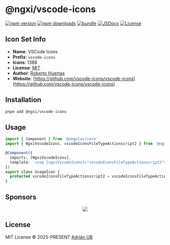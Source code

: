# @ngxi/vscode-icons

[![npm version][npm-version-src]][npm-version-href]
[![npm downloads][npm-downloads-src]][npm-downloads-href]
[![bundle][bundle-src]][bundle-href]
[![JSDocs][jsdocs-src]][jsdocs-href]
[![License][license-src]][license-href]

## Icon Set Info

- **Name**: VSCode Icons
- **Prefix**: `vscode-icons`
- **Icons**: 1388
- **License**: [MIT](https://github.com/vscode-icons/vscode-icons/blob/master/LICENSE)
- **Author**: [Roberto Huertas](https://github.com/vscode-icons/vscode-icons)
- **Website**: [https://github.com/vscode-icons/vscode-icons](https://github.com/vscode-icons/vscode-icons)

## Installation

```sh
pnpm add @ngxi/vscode-icons
```

## Usage

```ts
import { Component } from '@angular/core'
import { NgxiVscodeIcons, vscodeIconsFileTypeActionscript2 } from '@ngxi/vscode-icons'

@Component({
  imports: [NgxiVscodeIcons],
  template: `<svg [ngxiVscodeIcons]="vscodeIconsFileTypeActionscript2"></svg>`
})
export class UsageIcon {
  protected vscodeIconsFileTypeActionscript2 = vscodeIconsFileTypeActionscript2
}
```

## Sponsors

<p align="center">
  <a href="https://cdn.jsdelivr.net/gh/adrian-ub/static/sponsors.svg">
    <img src='https://cdn.jsdelivr.net/gh/adrian-ub/static/sponsors.svg'/>
  </a>
</p>

## License

MIT License © 2025-PRESENT [Adrián UB](https://github.com/adrian-ub)

<!-- Badges -->

[npm-version-src]: https://img.shields.io/npm/v/@ngxi/vscode-icons?style=flat&colorA=080f12&colorB=1fa669
[npm-version-href]: https://npmjs.com/package/@ngxi/vscode-icons
[npm-downloads-src]: https://img.shields.io/npm/dm/@ngxi/vscode-icons?style=flat&colorA=080f12&colorB=1fa669
[npm-downloads-href]: https://npmjs.com/package/@ngxi/vscode-icons
[bundle-src]: https://img.shields.io/bundlephobia/minzip/@ngxi/vscode-icons?style=flat&colorA=080f12&colorB=1fa669&label=minzip
[bundle-href]: https://bundlephobia.com/result?p=@ngxi/vscode-icons
[license-src]: https://img.shields.io/npm/l/@ngxi/vscode-icons?style=flat&colorA=080f12&colorB=1fa669
[license-href]: https://github.com/adrian-ub/ngxi/blob/main/LICENSE
[jsdocs-src]: https://img.shields.io/badge/jsdocs-reference-080f12?style=flat&colorA=080f12&colorB=1fa669
[jsdocs-href]: https://www.jsdocs.io/package/@ngxi/vscode-icons
